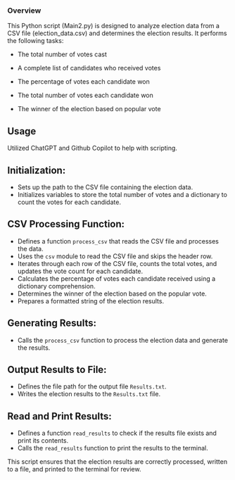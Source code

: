 ### Overview
This Python script (Main2.py) is designed to analyze election data from a CSV file (election_data.csv) and determines the election results. It performs the following tasks:

* The total number of votes cast

* A complete list of candidates who received votes

* The percentage of votes each candidate won

* The total number of votes each candidate won

* The winner of the election based on popular vote

## Usage 

Utilized ChatGPT and Github Copilot to help with scripting. 

## Initialization:
- Sets up the path to the CSV file containing the election data.
- Initializes variables to store the total number of votes and a dictionary to count the votes for each candidate.

## CSV Processing Function:
- Defines a function `process_csv` that reads the CSV file and processes the data.
- Uses the `csv` module to read the CSV file and skips the header row.
- Iterates through each row of the CSV file, counts the total votes, and updates the vote count for each candidate.
- Calculates the percentage of votes each candidate received using a dictionary comprehension.
- Determines the winner of the election based on the popular vote.
- Prepares a formatted string of the election results.

## Generating Results:
- Calls the `process_csv` function to process the election data and generate the results.

## Output Results to File:
- Defines the file path for the output file `Results.txt`.
- Writes the election results to the `Results.txt` file.

## Read and Print Results:
- Defines a function `read_results` to check if the results file exists and print its contents. 
- Calls the `read_results` function to print the results to the terminal.

This script ensures that the election results are correctly processed, written to a file, and printed to the terminal for review.
